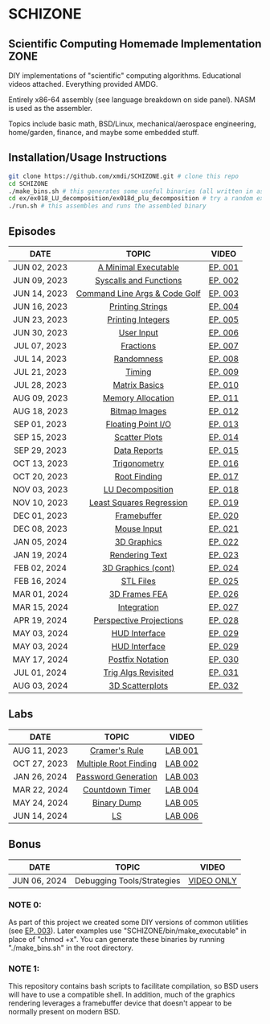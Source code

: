 # SCHIZONE


## Scientific Computing Homemade Implementation ZONE

DIY implementations of "scientific" computing algorithms. Educational videos attached. Everything provided AMDG.

Entirely x86-64 assembly (see language breakdown on side panel). NASM is used as the assembler.

Topics include basic math, BSD/Linux, mechanical/aerospace engineering, home/garden, finance, and maybe some embedded stuff.

## Installation/Usage Instructions
```bash
git clone https://github.com/xmdi/SCHIZONE.git # clone this repo
cd SCHIZONE
./make_bins.sh # this generates some useful binaries (all written in asm)
cd ex/ex018_LU_decomposition/ex018d_plu_decomposition # try a random example
./run.sh # this assembles and runs the assembled binary
```

## Episodes
| DATE | TOPIC | VIDEO |
| :---: | :---: | :---: |
| JUN 02, 2023 | [A Minimal Executable](ex/ex001_minimal_executable) | [EP. 001](https://youtu.be/7NFOS9F1Afo) |
| JUN 09, 2023 | [Syscalls and Functions](ex/ex002_syscalls_and_functions) | [EP. 002](https://youtu.be/QDSzn43bq7E) |
| JUN 14, 2023 | [Command Line Args & Code Golf](ex/ex003_command_line_args_and_code_golf) | [EP. 003](https://youtu.be/zX0bcOVGjow) |
| JUN 16, 2023 | [Printing Strings](ex/ex004_printing_strings) | [EP. 004](https://youtu.be/ZUcCBNCcSz8) |
| JUN 23, 2023 | [Printing Integers](ex/ex005_printing_integers) | [EP. 005](https://youtu.be/_hbZN4khAyU) |
| JUN 30, 2023 | [User Input](ex/ex006_user_input) | [EP. 006](https://youtu.be/PXTgtQN2CMg) |
| JUL 07, 2023 | [Fractions](ex/ex007_fractions) | [EP. 007](https://youtu.be/MgbPiniv1g0) |
| JUL 14, 2023 | [Randomness](ex/ex008_randomness) | [EP. 008](https://youtu.be/oKt_r7PIBX0) |
| JUL 21, 2023 | [Timing](ex/ex009_timing) | [EP. 009](https://youtu.be/_Bo09H7EoHY) |
| JUL 28, 2023 | [Matrix Basics](ex/ex010_matrix_basics) | [EP. 010](https://youtu.be/gJ8e2tF2aPc) |
| AUG 09, 2023 | [Memory Allocation](ex/ex011_memory_allocation) | [EP. 011](https://youtu.be/oE80pvbapgI) |
| AUG 18, 2023 | [Bitmap Images](ex/ex012_bitmap_images) | [EP. 012](https://youtu.be/o7g5ttZPa-Q) |
| SEP 01, 2023 | [Floating Point I/O](ex/ex013_floating_point_io) | [EP. 013](https://youtu.be/JoYMVeNH4Ss) |
| SEP 15, 2023 | [Scatter Plots](ex/ex014_scatter_plots) | [EP. 014](https://youtu.be/ykPLQL1pC_4) |
| SEP 29, 2023 | [Data Reports](ex/ex015_data_reports) | [EP. 015](https://youtu.be/QRBNgs9ZZhY) |
| OCT 13, 2023 | [Trigonometry](ex/ex016_trigonometry) | [EP. 016](https://youtu.be/EfaJiAeHj7E) |
| OCT 20, 2023 | [Root Finding](ex/ex017_root_finding) | [EP. 017](https://youtu.be/TNmAOsaUJiQ) |
| NOV 03, 2023 | [LU Decomposition](ex/ex018_LU_decomposition) | [EP. 018](https://youtu.be/ApkJGn0Wiss) |
| NOV 10, 2023 | [Least Squares Regression](ex/ex019_least_squares_regression) | [EP. 019](https://youtu.be/ka0pG7-h-ig) |
| DEC 01, 2023 | [Framebuffer](ex/ex020_framebuffer) | [EP. 020](https://youtu.be/PvXeZidA82I) |
| DEC 08, 2023 | [Mouse Input](ex/ex021_mouse_input) | [EP. 021](https://youtu.be/M7ejglSgWtc) |
| JAN 05, 2024 | [3D Graphics](ex/ex022_3d_graphics) | [EP. 022](https://youtu.be/lTigI6C11IM) |
| JAN 19, 2024 | [Rendering Text](ex/ex023_rendering_text) | [EP. 023](https://youtu.be/aEcjIvD4hmU) |
| FEB 02, 2024 | [3D Graphics (cont)](ex/ex024_3d_graphics_cont) | [EP. 024](https://youtu.be/iXqQWcw6noQ) |
| FEB 16, 2024 | [STL Files](ex/ex025_stl_files) | [EP. 025](https://youtu.be/4G7QglTu1eM) |
| MAR 01, 2024 | [3D Frames FEA](ex/ex026_3d_frames_FEA) | [EP. 026](https://youtu.be/4mKymYT_kP8) |
| MAR 15, 2024 | [Integration](ex/ex027_integration) | [EP. 027](https://youtu.be/2txsBh5PPJk) |
| APR 19, 2024 | [Perspective Projections](ex/ex028_perspective_projections) | [EP. 028](https://youtu.be/IZUqEhRMaeg) |
| MAY 03, 2024 | [HUD Interface](ex/ex029_HUD_interface) | [EP. 029](https://youtu.be/gpkx3gd7ylM) |
| MAY 03, 2024 | [HUD Interface](ex/ex029_HUD_interface) | [EP. 029](https://youtu.be/gpkx3gd7ylM) |
| MAY 17, 2024 | [Postfix Notation](ex/ex030_postfix_notation) | [EP. 030](https://youtu.be/yO32l7OZ3tU) |
| JUL 01, 2024 | [Trig Algs Revisited](ex/ex031_trig_revisited) | [EP. 031](https://youtu.be/pbIhg0NF6pI) |
| AUG 03, 2024 | [3D Scatterplots](ex/ex032_3d_scatterplots) | [EP. 032](https://youtu.be/) |

## Labs
| DATE | TOPIC | VIDEO |
| :---: | :---: | :---: |
| AUG 11, 2023 | [Cramer's Rule](lab/lab001_cramers_rule) | [LAB 001](https://youtu.be/JyIpF5iBGxU) |
| OCT 27, 2023 | [Multiple Root Finding](lab/lab002_multiple_root_finding) | [LAB 002](https://youtu.be/KaKBrN7tHpA) |
| JAN 26, 2024 | [Password Generation](lab/lab003_password_generator) | [LAB 003](https://youtu.be/JJ1dbJ4a09k) |
| MAR 22, 2024 | [Countdown Timer](lab/lab004_countdown_timer) | [LAB 004](https://youtu.be/_ElYsWY4xss) |
| MAY 24, 2024 | [Binary Dump](lab/lab005_hexdump) | [LAB 005](https://youtu.be/6UT0XYfi610) |
| JUN 14, 2024 | [LS](lab/lab006_ls) | [LAB 006](https://youtu.be/GbsKzOtA7Lg) |

## Bonus
| DATE | TOPIC | VIDEO |
| :---: | :---: | :---: |
| JUN 06, 2024 | Debugging Tools/Strategies | [VIDEO ONLY](https://youtu.be/N3OMTrl4k-Q) |

### NOTE 0: 
As part of this project we created some DIY versions of common utilities (see [EP. 003](ex/ex003_command_line_args_and_code_golf)). Later examples use "SCHIZONE/bin/make_executable" in place of "chmod +x". You can generate these binaries by running "./make_bins.sh" in the root directory.

### NOTE 1:
This repository contains bash scripts to facilitate compilation, so BSD users will have to use a compatible shell. In addition, much of the graphics rendering leverages a framebuffer device that doesn't appear to be normally present on modern BSD.

